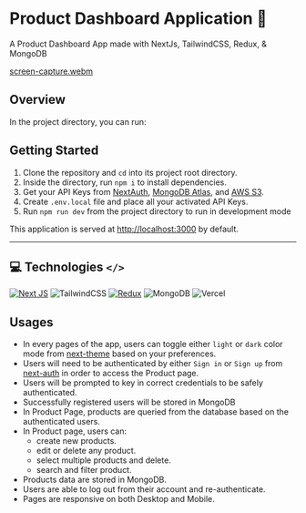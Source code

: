 # Product Dashboard Application 🎁

A Product Dashboard App made with NextJs, TailwindCSS, Redux, & MongoDB

[screen-capture.webm](https://user-images.githubusercontent.com/50259107/201120731-0f64592c-6f76-49c6-96d0-6a93753f4f75.webm)

## Overview

In the project directory, you can run:

## Getting Started

1. Clone the repository and `cd` into its project root directory.
2. Inside the directory, run `npm i` to install dependencies.
3. Get your API Keys from [NextAuth](https://next-auth.js.org/), [MongoDB Atlas](https://www.mongodb.com/atlas/database), and [AWS S3](https://aws.amazon.com/s3/).
4. Create `.env.local` file and place all your activated API Keys.
5. Run `npm run dev` from the project directory to run in development mode


This application is served at [http://localhost:3000](http://localhost:3000) by default.

---
## 💻 Technologies `</>`
[![Next JS](https://img.shields.io/badge/Next-black?style=for-the-badge&logo=next.js&logoColor=white)](https://nextjs.org/)
![TailwindCSS](https://img.shields.io/badge/tailwindcss-%2338B2AC.svg?style=for-the-badge&logo=tailwind-css&logoColor=white)
[![Redux](https://img.shields.io/badge/redux-%23593d88.svg?style=for-the-badge&logo=redux&logoColor=white)](https://redux-toolkit.js.org/)
![MongoDB](https://img.shields.io/badge/MongoDB-%234ea94b.svg?style=for-the-badge&logo=mongodb&logoColor=white)
![Vercel](https://img.shields.io/badge/vercel-%23000000.svg?style=for-the-badge&logo=vercel&logoColor=white)


## Usages
- In every pages of the app, users can toggle either `light` or `dark` color mode from [next-theme](https://www.npmjs.com/package/next-themes) based on your preferences.
- Users will need to be authenticated by either `Sign in` or `Sign up` from [next-auth](https://www.npmjs.com/package/next-auth) in order to access the Product page.
- Users will be prompted to key in correct credentials to be safely authenticated.
- Successfully registered users will be stored in MongoDB
- In Product Page, products are queried from the database based on the authenticated users.
- In Product page, users can: 
  - create new products.
  - edit or delete any product.
  - select multiple products and delete.
  - search and filter product.
- Products data are stored in MongoDB.
- Users are able to log out from their account and re-authenticate.
- Pages are responsive on both Desktop and Mobile.
